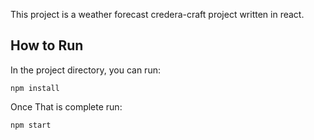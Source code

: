 This project is a weather forecast credera-craft project written in react.

## How to Run

In the project directory, you can run:

`npm install`

Once That is complete run:

`npm start` 

